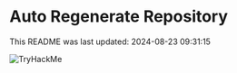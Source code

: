 # Auto Regenerate Repository

This README was last updated: 2024-08-23 09:31:15

 ![TryHackMe](https://tryhackme.com/badge/533634)